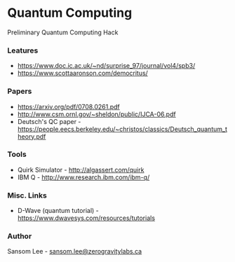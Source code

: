# Quantum Computing
Preliminary Quantum Computing Hack

### Leatures
- https://www.doc.ic.ac.uk/~nd/surprise_97/journal/vol4/spb3/
- https://www.scottaaronson.com/democritus/

### Papers
- https://arxiv.org/pdf/0708.0261.pdf
- http://www.csm.ornl.gov/~sheldon/public/IJCA-06.pdf
- Deutsch's QC paper - https://people.eecs.berkeley.edu/~christos/classics/Deutsch_quantum_theory.pdf

### Tools
- Quirk Simulator - http://algassert.com/quirk
- IBM Q - http://www.research.ibm.com/ibm-q/

### Misc. Links
- D-Wave (quantum tutorial) - https://www.dwavesys.com/resources/tutorials

### Author
Sansom Lee - sansom.lee@zerogravitylabs.ca
